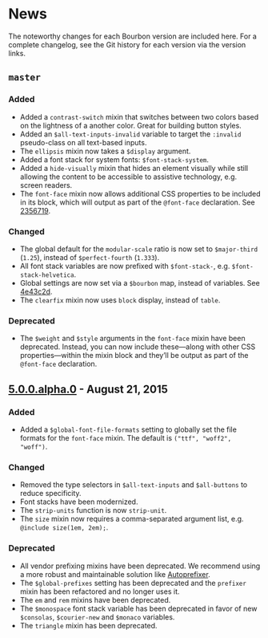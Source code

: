 # News

The noteworthy changes for each Bourbon version are included here. For a
complete changelog, see the Git history for each version via the version links.

## `master`

### Added

- Added a `contrast-switch` mixin that switches between two colors based on the
  lightness of a another color. Great for building button styles.
- Added an `$all-text-inputs-invalid` variable to target the `:invalid`
  pseudo-class on all text-based inputs.
- The `ellipsis` mixin now takes a `$display` argument.
- Added a font stack for system fonts: `$font-stack-system`.
- Added a `hide-visually` mixin that hides an element visually while still
  allowing the content to be accessible to assistive technology,
  e.g. screen readers.
- The `font-face` mixin now allows additional CSS properties to be included in
  its block, which will output as part of the `@font-face` declaration.
  See [2356719].

### Changed

- The global default for the `modular-scale` ratio is now set to
  `$major-third` (`1.25`), instead of `$perfect-fourth` (`1.333`).
- All font stack variables are now prefixed with `$font-stack-`,
  e.g. `$font-stack-helvetica`.
- Global settings are now set via a `$bourbon` map, instead of variables.
  See [4e43c2d].
- The `clearfix` mixin now uses `block` display, instead of `table`.

### Deprecated

- The `$weight` and `$style` arguments in the `font-face` mixin have been
  deprecated. Instead, you can now include these—along with other CSS
  properties—within the mixin block and they’ll be output as part of the
  `@font-face` declaration.

[2356719]: https://github.com/thoughtbot/bourbon/commit/235671948ef3a9c343c4391d250082a0373c8d83
[4e43c2d]: https://github.com/thoughtbot/bourbon/commit/4e43c2d7507999b539771bdc1b3733b18b3c1883

## [5.0.0.alpha.0] - August 21, 2015

### Added

- Added a `$global-font-file-formats` setting to globally set the file formats
  for the `font-face` mixin. The default is `("ttf", "woff2", "woff")`.

### Changed

- Removed the type selectors in `$all-text-inputs` and `$all-buttons` to
  reduce specificity.
- Font stacks have been modernized.
- The `strip-units` function is now `strip-unit`.
- The `size` mixin now requires a comma-separated argument list,
  e.g. `@include size(1em, 2em);`.

### Deprecated

- All vendor prefixing mixins have been deprecated. We recommend using a more
  robust and maintainable solution
  like [Autoprefixer](https://github.com/postcss/autoprefixer).
- The `$global-prefixes` setting has been deprecated and the `prefixer` mixin
  has been refactored and no longer uses it.
- The `em` and `rem` mixins have been deprecated.
- The `$monospace` font stack variable has been deprecated in favor of new
  `$consolas`, `$courier-new` and `$monaco` variables.
- The `triangle` mixin has been deprecated.

[5.0.0.alpha.0]: https://github.com/thoughtbot/bourbon/compare/v4.2.6...v5.0.0.alpha.0
